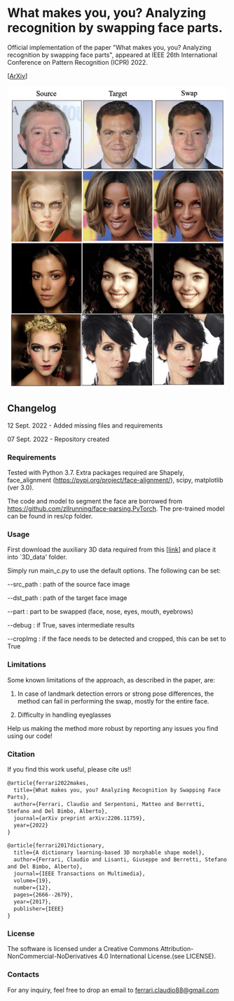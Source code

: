 # What makes you, you? Analyzing recognition by swapping face parts.

Official implementation of the paper "What makes you, you? Analyzing recognition by swapping face parts", appeared at IEEE 26th International Conference on Pattern Recognition (ICPR) 2022.

[[ArXiv](https://arxiv.org/pdf/2206.11759.pdf)]

![alt text](https://github.com/clferrari/FacePartsSwap/blob/main/conf/method.png)

## Changelog

12 Sept. 2022 - Added missing files and requirements

07 Sept. 2022 - Repository created

### Requirements

Tested with Python 3.7. Extra packages required are Shapely, face_alignment (https://pypi.org/project/face-alignment/), scipy, matplotlib (ver 3.0).

The code and model to segment the face are borrowed from https://github.com/zllrunning/face-parsing.PyTorch. The pre-trained model can be found in res/cp folder.

### Usage

First download the auxiliary 3D data required from this [[link](https://drive.google.com/file/d/1ZL66ZWivvNKZ-gcBIDmjbmzpMf_gimOi/view?usp=sharing)] and place it into `3D_data' folder.

Simply run main_c.py to use the default options. The following can be set:

--src_path : path of the source face image

--dst_path : path of the target face image

--part : part to be swapped (face, nose, eyes, mouth, eyebrows)

--debug : if True, saves intermediate results

--cropImg : if the face needs to be detected and cropped, this can be set to True


### Limitations

Some known limitations of the approach, as described in the paper, are:

1. In case of landmark detection errors or strong pose differences, the method can fail in performing the swap, mostly for the entire face. 

2. Difficulty in handling eyeglasses

Help us making the method more robust by reporting any issues you find using our code!

### Citation

If you find this work useful, please cite us!!

```
@article{ferrari2022makes,
  title={What makes you, you? Analyzing Recognition by Swapping Face Parts},
  author={Ferrari, Claudio and Serpentoni, Matteo and Berretti, Stefano and Del Bimbo, Alberto},
  journal={arXiv preprint arXiv:2206.11759},
  year={2022}
}
```

```
@article{ferrari2017dictionary,
  title={A dictionary learning-based 3D morphable shape model},
  author={Ferrari, Claudio and Lisanti, Giuseppe and Berretti, Stefano and Del Bimbo, Alberto},
  journal={IEEE Transactions on Multimedia},
  volume={19},
  number={12},
  pages={2666--2679},
  year={2017},
  publisher={IEEE}
}

```

### License

The software is licensed under a Creative Commons Attribution-NonCommercial-NoDerivatives 4.0 International License.(see LICENSE).

### Contacts

For any inquiry, feel free to drop an email to ferrari.claudio88@gmail.com